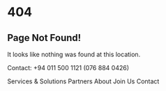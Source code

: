 # 404

## Page Not Found!

It looks like nothing was found at this location.

Contact: +94 011 500 1121 (076 884 0426)

Services & Solutions Partners About Join Us Contact